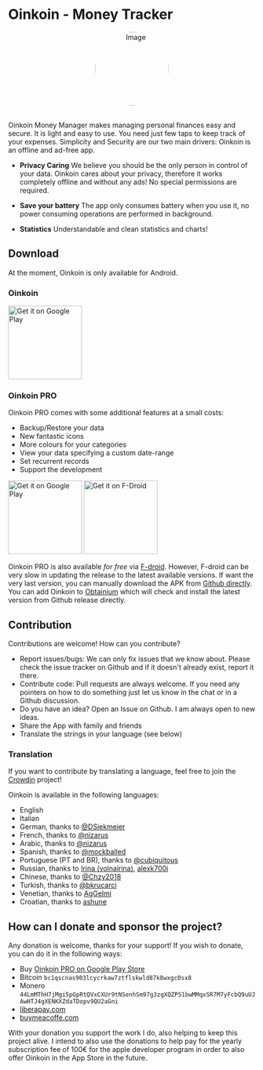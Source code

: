 # Oinkoin - Money Tracker 

<div align="center">
  <img src="https://play-lh.googleusercontent.com/LHL_KxBCAr-Ee5grPRGyudqiME6g0fAfHTP5m1TyadDIyFoRfd2vr-vAzkfuAbCJjud5=w480-h960" alt="Image" style="border-radius: 50%; width: 150px; height: 150px;">
</div><br>

Oinkoin Money Manager makes managing personal finances easy and secure. It is light and easy to use. You need just few taps to keep track of your expenses. Simplicity and Security are our two main drivers: Oinkoin is an offline and ad-free app.

* **Privacy Caring**
We believe you should be the only person in control of your data. Oinkoin cares about your privacy, therefore it works completely offline and without any ads! No special permissions are required.

* **Save your battery**
The app only consumes battery when you use it, no power consuming operations are performed in background.

* **Statistics**
Understandable and clean statistics and charts!

## Download

At the moment, Oinkoin is only available for Android.

### Oinkoin

<a href='https://play.google.com/store/apps/details?id=com.github.emavgl.piggybank&pcampaignid=pcampaignidMKT-Other-global-all-co-prtnr-py-PartBadge-Mar2515-1'><img alt='Get it on Google Play' src='https://play.google.com/intl/en_us/badges/static/images/badges/en_badge_web_generic.png' width='150'></a>

### Oinkoin PRO

Oinkoin PRO comes with some additional features at a small costs:

- Backup/Restore your data
- New fantastic icons
- More colours for your categories
- View your data specifying a custom date-range
- Set recurrent records
- Support the development

<a href='https://play.google.com/store/apps/details?id=com.github.emavgl.piggybankpro&pli=1&pcampaignid=pcampaignidMKT-Other-global-all-co-prtnr-py-PartBadge-Mar2515-1'><img alt='Get it on Google Play' src='https://play.google.com/intl/en_us/badges/static/images/badges/en_badge_web_generic.png' width='150'/></a>
<a href='https://f-droid.org/en/packages/com.github.emavgl.piggybankpro/'><img alt='Get it on F-Droid' src='https://fdroid.gitlab.io/artwork/badge/get-it-on.png' width='150'/></a>

Oinkoin PRO is also available *for free* via [F-droid](https://f-droid.org/en/packages/com.github.emavgl.piggybankpro/). However, F-droid can be very slow in updating the release to the latest available versions. If want the very last version, you can manually download the APK from [Github directly](https://github.com/emavgl/oinkoin/releases). You can add Oinkoin to [Obtainium](https://github.com/ImranR98/Obtainium) which will check and install the latest version from Github release directly.

## Contribution

Contributions are welcome! How can you contribute?

- Report issues/bugs: We can only fix issues that we know about. Please check the issue tracker on Github and if it doesn't already exist, report it there.
- Contribute code: Pull requests are always welcome. If you need any pointers on how to do something just let us know in the chat or in a Github discussion.
- Do you have an idea? Open an Issue on Github. I am always open to new ideas.
- Share the App with family and friends
- Translate the strings in your language (see below)

### Translation

If you want to contribute by translating a language, feel free to join the [Crowdin](https://crowdin.com/project/oinkoin) project!

Oinkoin is available in the following languages:
- English
- Italian
- German, thanks to [@DSiekmeier](https://github.com/DSiekmeier)
- French, thanks to [@nizarus](https://github.com/nizarus)
- Arabic, thanks to [@nizarus](https://github.com/nizarus)
- Spanish, thanks to [@mockballed](https://github.com/mockballed)
- Portuguese (PT and BR), thanks to [@cubiquitous](https://github.com/cubiquitous)
- Russian, thanks to [Irina (volnairina)](https://crowdin.com/profile/volnairina), [alexk700i](https://crowdin.com/profile/alexk700i)
- Chinese, thanks to [@Chzy2018](https://github.com/chzy2018)
- Turkish, thanks to [@bkrucarci](https://github.com/bkrucarci)
- Venetian, thanks to [AgGelmi](https://crowdin.com/profile/AgGelmi)
- Croatian, thanks to [ashune](https://crowdin.com/profile/ashune)

## How can I donate and sponsor the project?

Any donation is welcome, thanks for your support! If you wish to donate, you can do it in the following ways:

- Buy [Oinkoin PRO on Google Play Store](https://play.google.com/store/apps/details?id=com.github.emavgl.piggybankpro)
- Bitcoin `bc1qscnas903lcycrkaw7ztflskwld87k8wxgc0sx8`
- Monero `44LmMThH7jMgi5pGpRtQVxCXUr9tNSenhSm97g3zgXQZPS1bwMMqxSR7M7yFcbQ9uUJAwHTJ4gXENKXZdaTDopv9QU2aGni`
- [liberapay.com](https://liberapay.com/emavgl)
- [buymeacoffe.com](https://www.buymeacoffee.com/emavgl)

With your donation you support the work I do, also helping to keep this project alive. 
I intend to also use the donations to help pay for the yearly subscription fee of 100€ for the apple developer program in order to also offer Oinkoin in the App Store in the future.

